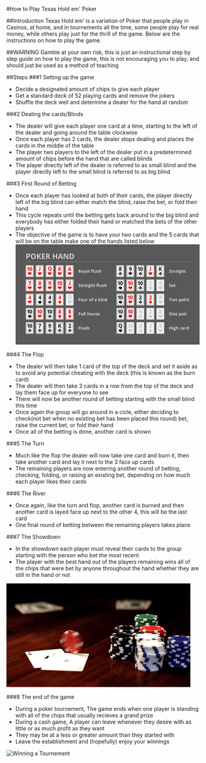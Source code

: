 #How to Play Texas Hold em' Poker

##Introduction
Texas Hold em' is a variation of Poker that people play in Casinos, at home, and in tournements all the time, some people play for real money, while others play just for the thrill of the game. Below are the instructions on how to play the game.


##WARNING
Gamble at your own risk, this is just an instructional step by step guide on how to play the game, this is not encouraging you to play, and should just be used as a method of teaching


##Steps
###1 Setting up the game
* Decide a designated amount of chips to give each player
* Get a standard deck of 52 playing cards and remove the jokers
* Shuffle the deck well and determine a dealer for the hand at random

###2 Dealing the cards/Blinds
* The dealer will give each player one card at a time, starting to the left of the dealer and going around the table clockwise
* Once each player has 2 cards, the dealer stops dealing and places the cards in the middle of the table
* The player two players to the left of the dealer put in a predetermined amount of chips before the hand that are called blinds
* The player directly left of the dealer is referred to as small blind and the player directly left to the small blind is referred to as big blind

###3 First Round of Betting
* Once each player has looked at both of their cards, the player directly left  of the big blind can either match the blind, raise the bet, or fold their hand
* This cycle repeats until the betting gets back around to the big blind and everybody has either folded their hand or matched the bets of the other players
* The objective of the game is to have your two cards and the 5 cards that will be on the table make one of the hands listed below 
![PokerHands Ranked from best to worst](pokerhands2.jpg)

###4 The Flop
* The dealer will then take 1 card of the top of the deck and set it aside as to avoid any potential cheating with the deck (this is known as the burn card)
* The dealer will then take 3 cards in a row from the top of the deck and lay them face up for everyone to see
* There will now be another round of betting starting with the small blind this time
* Once again the group will go around in a cicle, either deciding to check(not bet when no existing bet has been placed this round) bet, raise the current bet, or fold their hand
* Once all of the betting is done, another card is shown

###5 The Turn
* Much like the flop the dealer will now take one card and burn it, then take another card and lay it next to the 3 face up cards
* The remaining players are now entering another round of betting, checking, folding, or raising an existing bet, depending on how much each player likes their cards

###6 The River
* Once again, like the turn and flop, another card is burned and then another card is layed face up next to the other 4, this will be the last card
* One final round of betting between the remaining players takes place

###7 The Showdown 

* In the showdown each player must reveal their cards to the group starting with the person who bet the most recent 
* The player with the best hand out of the players remaining wins all of the chips that were bet by anyone throughout the hand whether they are still in the hand or not 

![Winning A Poker Hand](pokerGIF.gif)


###8 The end of the game
* During a poker tournement, The game ends when one player is standing with all of the chips that usually recieves a grand prize
* During a cash game, A player can leave whenever they desire with as little or as much profit as they want 
* They may be at a less or greater amount than they started with
* Leave the establishment and (hopefully) enjoy your winnings

![Winning a Tournement](pokerWin.gif)
